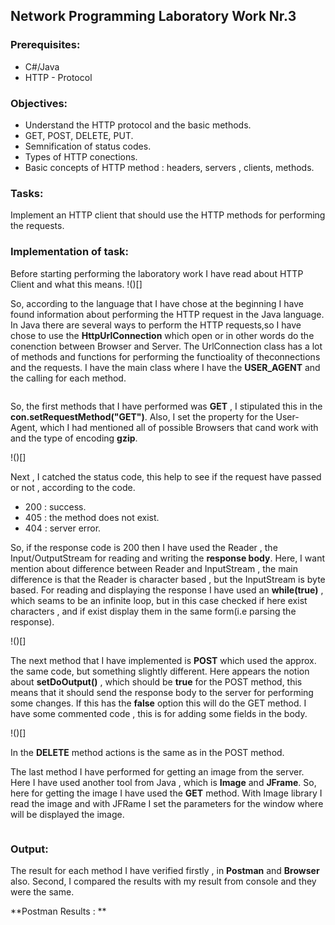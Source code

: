 ## Network Programming Laboratory Work Nr.3


### Prerequisites:
  - C#/Java
  - HTTP - Protocol

### Objectives:
  - Understand the HTTP protocol and the basic methods.
  - GET, POST, DELETE, PUT.
  - Semnification of status codes.
  - Types of HTTP conections.
  - Basic concepts of HTTP method : headers, servers , clients, methods.
  
 ### Tasks: 
 Implement an HTTP client that should use the HTTP methods for performing the requests. 
 
 ### Implementation of task: 
 
 Before starting performing the laboratory work I have read about HTTP Client and what this means.
 !()[]
 
 So, according to the language that I have chose at the beginning I have found information about performing the HTTP request in the Java language.
 In Java there are several ways to perform the HTTP requests,so I have chose to use the **HttpUrlConnection**   which open or in other words do the conenction between Browser and Server. The UrlConnection class has a lot of methods and functions for performing the functioality of theconnections and the requests.
 I have the main class where I have the **USER_AGENT** and the calling for each method. 
 
 ![]() 
 
 So, the first methods that I have performed was **GET** , I stipulated this in the **con.setRequestMethod("GET")**.
 Also, I set the property for the User-Agent, which I had mentioned all of possible Browsers that cand work with and the type of encoding **gzip**. 
 
 !()[]  
 
 Next , I catched the status code, this help to see if the request have passed or not , according to the code. 
 
 - 200 : success.
 - 405 : the method does not exist.
 - 404 : server error.  
 
 So, if the response code is 200 then I have used the Reader , the Input/OutputStream for reading and writing the **response body**. Here,
 I want mention about difference between Reader and InputStream , the main difference is that the Reader is character based , but the InputStream 
 is byte based. For reading and displaying the response I have used an **while(true)** , which seams to be an infinite loop, but in this case
 checked if here exist characters , and if exist display them in the same form(i.e parsing the response). 
 
 !()[] 
 
 The next method that I have implemented is **POST** which used the approx. the same code, but something slightly different. Here appears
 the notion about **setDoOutput()** , which should be **true** for the POST method, this means that it should send the response body to the server
 for performing some changes. If this has the **false** option this will do the GET method. 
 I have some commented code , this is for adding some fields in the body.
 
 !()[] 
 
 
 In the **DELETE** method actions is the same as in the POST method. 
 
 The last method I have performed for getting an image from the server. Here I have used another tool from Java , which is **Image** and 
 **JFrame**. So, here for getting the image I have used the **GET** method. With Image library I read the image and with JFRame I set the parameters for the window where will be displayed the image. 
 
 ![]()
 
 ### Output: 
 
 The result for each method I have verified firstly , in **Postman** and **Browser** also. Second, I compared the results with my result 
 from console and they were the same.
 
 **Postman Results : **
 
 
 
 
 
 
 
 
 
 
 
